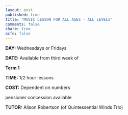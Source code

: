 ```yaml
---
layout: post
published: true
title: "MUSIC LESSON FOR ALL AGES - ALL LEVELS"
comments: false
share: true
acfe: false
---
```


**DAY:** Wednesdays or Fridays

**DATE:** Available from third week of

**Term 1**

**TIME:** 1/2 hour lessons

**COST:** Dependent on numbers

pensioner concession available

**TUTOR:** Alison Robertson (of Quintessential Winds Trio)